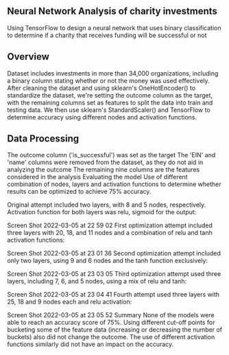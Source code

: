 

## Neural Network Analysis of charity investments
Using TensorFlow to design a neural network that uses binary classification to determine if a charity that receives funding will be successful or not

## Overview
Dataset includes investments in more than 34,000 organizations, including a binary column stating whether or not the money was used effectively. After cleaning the dataset and using sklearn's OneHotEncoder() to standardize the dataset, we're setting the outcome column as the target, with the remaining columns set as features to split the data into train and testing data. We then use sklearn's StandardScaler() and TensorFlow to determine accuracy using different nodes and activation functions.

## Data Processing
The outcome column ('is_successful') was set as the target
The 'EIN' and 'name' columns were removed from the dataset, as they do not aid in analyzing the outcome
The remaining nine columns are the features considered in the analysis
Evaluating the model
Use of different combination of nodes, layers and activation functions to determine whether results can be optimized to achieve 75% accuracy.

Original attempt included two layers, with 8 and 5 nodes, respectively. Activation function for both layers was relu, sigmoid for the output:

Screen Shot 2022-03-05 at 22 59 02
First optimization attempt included three layers with 20, 18, and 11 nodes and a combination of relu and tanh activation functions:

Screen Shot 2022-03-05 at 23 01 36
Second optimization attempt included only two layers, using 9 and 6 nodes and the tanh function exclusively:

Screen Shot 2022-03-05 at 23 03 05
Third optimization attempt used three layers, including 7, 6, and 5 nodes, using a mix of relu and tanh:

Screen Shot 2022-03-05 at 23 04 41
Fourth attempt used three layers with 25, 18 and 9 nodes each and relu activation:

Screen Shot 2022-03-05 at 23 05 52
Summary
None of the models were able to reach an accuracy score of 75%. Using different cut-off points for bucketing some of the feature data (increasing or decreasing the number of buckets) also did not change the outcome. The use of different activation functions similarly did not have an impact on the accuracy.